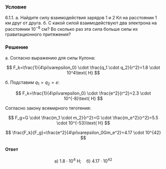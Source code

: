 ###  Условие

$6.1.1.$ а. Найдите силу взаимодействия зарядов $1$ и $2$ Кл на расстоянии $1$ км друг от друга.
б. С какой силой взаимодействуют два электрона на расстоянии $10^{−8}$ см? Во сколько раз эта сила больше силы их гравитационного притяжения?

### Решение

а. Согласно выражению для силы Кулона:

$$
F_k=\frac{1}{4\pi\varepsilon_0} \cdot \frac{q_1 \cdot q_2}{r^2}=1.8 \cdot 10^4\text{ H}
$$

б. Подставим $q_1=q_2=e$:

$$
F_k=\frac{1}{4\pi\varepsilon_0} \cdot \frac{e^2}{r^2}=2.3 \cdot 10^{-8}\text{ H}
$$

Согласно закону всемирного тяготения:

$$
F_g=G \cdot \frac{m_1 \cdot m_2}{r^2}=G \cdot \frac{m_e^2}{r^2}=5.5 \cdot 10^{-53}\text{ H}
$$

$$
\frac{F_k}{F_g}=\frac{e^2}{4\pi\varepsilon_0Gm_e^2}=4.17 \cdot 10^{42}
$$

#### Ответ

$$
\mathrm{а)~}1.8\cdot10^4\mathrm{~H};\quad\mathrm{б)~}4.17\cdot10^{42}
$$
